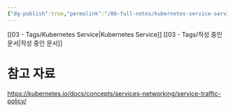 ```yaml
---
{"dg-publish":true,"permalink":"/06-full-notes/kubernetes-service-service-internal-traffic-policy/","dgPassFrontmatter":true,"noteIcon":""}
---
```


[[03 - Tags/Kubernetes Service\|Kubernetes Service]] [[03 - Tags/작성 중인 문서\|작성 중인 문서]]
# 참고 자료
https://kubernetes.io/docs/concepts/services-networking/service-traffic-policy/




